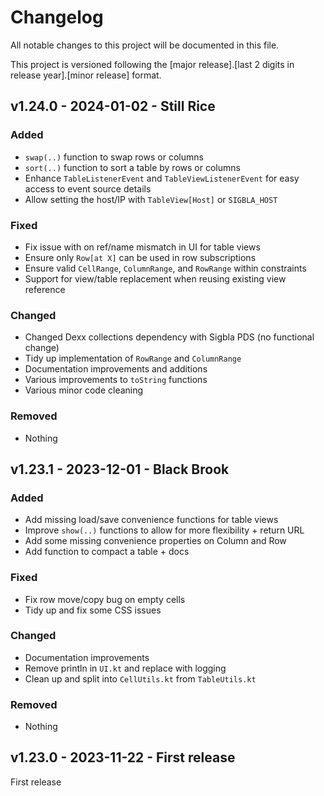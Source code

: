 # Changelog

All notable changes to this project will be documented in this file.

This project is versioned following the [major release].[last 2 digits in release year].[minor release] format.

## v1.24.0 - 2024-01-02 - Still Rice

### Added

- `swap(..)` function to swap rows or columns
- `sort(..)` function to sort a table by rows or columns
- Enhance `TableListenerEvent` and `TableViewListenerEvent` for easy access to event source details
- Allow setting the host/IP with `TableView[Host]` or `SIGBLA_HOST`

### Fixed

- Fix issue with on ref/name mismatch in UI for table views
- Ensure only `Row[at X]` can be used in row subscriptions
- Ensure valid `CellRange`, `ColumnRange`, and `RowRange` within constraints
- Support for view/table replacement when reusing existing view reference

### Changed

- Changed Dexx collections dependency with Sigbla PDS (no functional change)
- Tidy up implementation of `RowRange` and `ColumnRange`
- Documentation improvements and additions
- Various improvements to `toString` functions
- Various minor code cleaning

### Removed

- Nothing

## v1.23.1 - 2023-12-01 - Black Brook

### Added

- Add missing load/save convenience functions for table views
- Improve `show(..)` functions to allow for more flexibility + return URL
- Add some missing convenience properties on Column and Row
- Add function to compact a table + docs

### Fixed

- Fix row move/copy bug on empty cells
- Tidy up and fix some CSS issues

### Changed

- Documentation improvements
- Remove println in `UI.kt` and replace with logging
- Clean up and split into `CellUtils.kt` from `TableUtils.kt`

### Removed

- Nothing

## v1.23.0 - 2023-11-22 - First release

First release